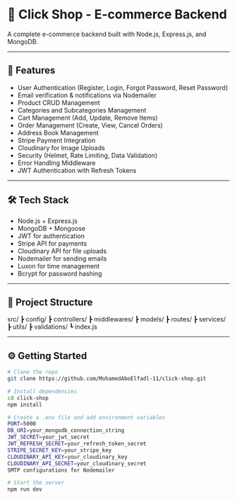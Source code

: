 # 🛒 Click Shop - E-commerce Backend

A complete e-commerce backend built with Node.js, Express.js, and MongoDB.

---

## 🚀 Features

- User Authentication (Register, Login, Forgot Password, Reset Password)
- Email verification & notifications via Nodemailer
- Product CRUD Management
- Categories and Subcategories Management
- Cart Management (Add, Update, Remove Items)
- Order Management (Create, View, Cancel Orders)
- Address Book Management
- Stripe Payment Integration
- Cloudinary for Image Uploads
- Security (Helmet, Rate Limiting, Data Validation)
- Error Handling Middleware
- JWT Authentication with Refresh Tokens

---

## 🛠️ Tech Stack

- Node.js + Express.js
- MongoDB + Mongoose
- JWT for authentication
- Stripe API for payments
- Cloudinary API for file uploads
- Nodemailer for sending emails
- Luxon for time management
- Bcrypt for password hashing

---

## 📁 Project Structure

src/ ┣ config/ ┣ controllers/ ┣ middlewares/ ┣ models/ ┣ routes/ ┣ services/ ┣ utils/ ┣ validations/ ┗ index.js


---

## ⚙️ Getting Started

```bash
# Clone the repo
git clone https://github.com/MohamedAboElfadl-11/click-shop.git

# Install dependencies
cd click-shop
npm install

# Create a .env file and add environment variables
PORT=5000
DB_URI=your_mongodb_connection_string
JWT_SECRET=your_jwt_secret
JWT_REFRESH_SECRET=your_refresh_token_secret
STRIPE_SECRET_KEY=your_stripe_key
CLOUDINARY_API_KEY=your_cloudinary_key
CLOUDINARY_API_SECRET=your_cloudinary_secret
SMTP configurations for Nodemailer

# Start the server
npm run dev
